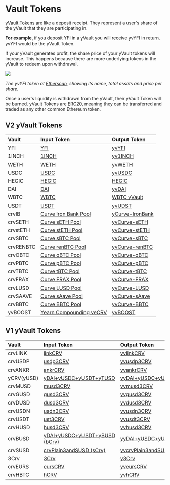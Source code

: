 # Vault Tokens

[yVault Tokens](/resources/defi-glossary#ytoken) are like a deposit receipt. They represent a user's share of the yVault that they are participating in.

**For example**, if you deposit YFI in a yVault you will receive yvYFI in return. yvYFI would be the yVault Token.

If your yVault generates profit, the share price of your yVault tokens will increase. This happens because there are more underlying tokens in the yVault to redeem upon withdrawal.

![](https://i.imgur.com/OtK6kAA.png)

_The yvYFI token at [Etherscan](https://etherscan.io/token/0xE14d13d8B3b85aF791b2AADD661cDBd5E6097Db1#readContract), showing its name, total assets and price per share._

Once a user's liquidity is withdrawn from the yVault, their yVault Token will be burned. yVault Tokens are [ERC20](https://docs.ethhub.io/built-on-ethereum/erc-token-standards/erc20/), meaning they can be transferred and traded as any other common Ethereum token.

## V2 yVault Tokens

| Vault | Input Token | Output Token | 
| :--- | :--- | :--- | 
| YFI | [YFI](https://etherscan.io/token/0x0bc529c00c6401aef6d220be8c6ea1667f6ad93e) | [yvYFI](https://etherscan.io/token/0xE14d13d8B3b85aF791b2AADD661cDBd5E6097Db1) |
| 1INCH | [1INCH](https://etherscan.io/token/0x111111111117dc0aa78b770fa6a738034120c302) | [yv1INCH](https://etherscan.io/token/0xB8C3B7A2A618C552C23B1E4701109a9E756Bab67) |
| WETH | [WETH](https://etherscan.io/token/0xc02aaa39b223fe8d0a0e5c4f27ead9083c756cc2) | [yvWETH](https://etherscan.io/token/0xa258C4606Ca8206D8aA700cE2143D7db854D168c) |
| USDC | [USDC](https://etherscan.io/token/0xa0b86991c6218b36c1d19d4a2e9eb0ce3606eb48) | [yvUSDC](https://etherscan.io/token/0x5f18c75abdae578b483e5f43f12a39cf75b973a9) |
| HEGIC | [HEGIC](https://etherscan.io/token/0x584bC13c7D411c00c01A62e8019472dE68768430) | [HEGIC](https://etherscan.io/token/0x584bC13c7D411c00c01A62e8019472dE68768430) |
| DAI | [DAI](https://etherscan.io/token/0x6b175474e89094c44da98b954eedeac495271d0f) | [yvDAI](https://etherscan.io/token/0xdA816459F1AB5631232FE5e97a05BBBb94970c95) |
| WBTC | [WBTC](https://etherscan.io/token/0x2260fac5e5542a773aa44fbcfedf7c193bc2c599) | [WBTC yVault](https://etherscan.io/token/0xcb550a6d4c8e3517a939bc79d0c7093eb7cf56b5) |
| USDT | [USDT](https://etherscan.io/token/0xdac17f958d2ee523a2206206994597c13d831ec7) | [yvUDST](https://etherscan.io/token/0x7Da96a3891Add058AdA2E826306D812C638D87a7) |
| crvIB | [Curve Iron Bank Pool](https://etherscan.io/token/0x5282a4ef67d9c33135340fb3289cc1711c13638c) | [yCurve-IronBank](https://etherscan.io/token/0x27b7b1ad7288079A66d12350c828D3C00A6F07d7) |
| crvSETH | [Curve sETH Pool](https://etherscan.io/token/0xa3d87fffce63b53e0d54faa1cc983b7eb0b74a9c) | [yvCurve-sETH](https://etherscan.io/token/0x986b4AFF588a109c09B50A03f42E4110E29D353F) |
| crvstETH | [Curve stETH Pool](https://etherscan.io/token/0x06325440d014e39736583c165c2963ba99faf14e) | [yvCurve-stETH](https://etherscan.io/token/0xdcd90c7f6324cfa40d7169ef80b12031770b4325) |
| crvSBTC | [Curve sBTC Pool](https://etherscan.io/token/0x075b1bb99792c9e1041ba13afef80c91a1e70fb3) | [yvCurve-sBTC](https://etherscan.io/token/0x8414Db07a7F743dEbaFb402070AB01a4E0d2E45e) |
| crvRENBTC | [Curve renBTC Pool](https://etherscan.io/token/0x49849c98ae39fff122806c06791fa73784fb3675) | [yvCurve-renBTC](https://etherscan.io/token/0x7047F90229a057C13BF847C0744D646CFb6c9E1A) |
| crvOBTC | [Curve oBTC Pool](https://etherscan.io/token/0x2fe94ea3d5d4a175184081439753de15aef9d614) | [yvCurve-oBTC](https://etherscan.io/token/0xe9Dc63083c464d6EDcCFf23444fF3CFc6886f6FB) |
| crvPBTC | [Curve pBTC Pool](https://etherscan.io/token/0xde5331ac4b3630f94853ff322b66407e0d6331e8) | [yvCurve-pBTC](https://etherscan.io/token/0x3c5DF3077BcF800640B5DAE8c91106575a4826E6) | 
| crvTBTC | [Curve tBTC Pool](https://etherscan.io/token/0x64eda51d3Ad40D56b9dFc5554E06F94e1Dd786Fd) | [yvCurve-tBTC](https://etherscan.io/token/0x23D3D0f1c697247d5e0a9efB37d8b0ED0C464f7f) | 
| crvFRAX | [Curve FRAX Pool](https://etherscan.io/token/0xd632f22692fac7611d2aa1c0d552930d43caed3b) | [yvCurve-FRAX](https://etherscan.io/token/0xB4AdA607B9d6b2c9Ee07A275e9616B84AC560139) | 
| crvLUSD | [Curve LUSD Pool](https://etherscan.io/token/0xed279fdd11ca84beef15af5d39bb4d4bee23f0ca) | [yvCurve-LUSD](https://etherscan.io/token/0x5fA5B62c8AF877CB37031e0a3B2f34A78e3C56A6) | 
| crvSAAVE | [Curve sAave Pool](https://etherscan.io/token/0x02d341ccb60faaf662bc0554d13778015d1b285c) | [yvCurve-sAave](https://etherscan.io/token/0xb4D1Be44BfF40ad6e506edf43156577a3f8672eC) | 
| crvBBTC | [Curve BBTC Pool](https://etherscan.io/token/0x410e3e86ef427e30b9235497143881f717d93c2a) | [yvCurve-BBTC](https://etherscan.io/token/0x8fA3A9ecd9EFb07A8CE90A6eb014CF3c0E3B32Ef) | 
| yvBOOST | [Yearn Compounding veCRV](https://etherscan.io/token/0xc5bddf9843308380375a611c18b50fb9341f502a) | [yvBOOST](https://etherscan.io/token/0x9d409a0A012CFbA9B15F6D4B36Ac57A46966Ab9a) | 

## V1 yVault Tokens

| Vault        | Input Token                                                                                              | Output Token                                                                                     |
| :----------- | :------------------------------------------------------------------------------------------------------- | :----------------------------------------------------------------------------------------------- |
| crvLINK      | [linkCRV](https://etherscan.io/token/0xcee60cfa923170e4f8204ae08b4fa6a3f5656f3a)                         | [yvlinkCRV](https://etherscan.io/token/0x96Ea6AF74Af09522fCB4c28C269C26F59a31ced6)               |
| crvUSDP      | [usdp3CRV](https://etherscan.io/token/0x7Eb40E450b9655f4B3cC4259BCC731c63ff55ae6)                        | [yvusdp3CRV](https://etherscan.io/token/0x1B5eb1173D2Bf770e50F10410C9a96F7a8eB6e75)              |
| crvANKR      | [ankrCRV](https://etherscan.io/token/0xaA17A236F2bAdc98DDc0Cf999AbB47D47Fc0A6Cf)                         | [yvankrCRV](https://etherscan.io/token/0xE625F5923303f1CE7A43ACFEFd11fd12f30DbcA4)               |
| yCRV\(yUSD\) | [yDAI+yUSDC+yUSDT+yTUSD](https://etherscan.io/token/0xdF5e0e81Dff6FAF3A7e52BA697820c5e32D806A8)          | [yyDAI+yUSDC+yUSDT+yTUSD](https://etherscan.io/token/0x5dbcf33d8c2e976c6b560249878e6f1491bca25c) |
| crvMUSD      | [musd3CRV](https://etherscan.io/token/0x1AEf73d49Dedc4b1778d0706583995958Dc862e6)                        | [yvmusd3CRV](https://etherscan.io/token/0x0FCDAeDFb8A7DfDa2e9838564c5A1665d856AFDF)              |
| crvGUSD      | [gusd3CRV](https://etherscan.io/token/0xD2967f45c4f384DEEa880F807Be904762a3DeA07)                        | [yvgusd3CRV](https://etherscan.io/token/0xcC7E70A958917cCe67B4B87a8C30E6297451aE98)              |
| crvDUSD      | [dusd3CRV](https://etherscan.io/token/0x3a664Ab939FD8482048609f652f9a0B0677337B9)                        | [yvdusd3CRV](https://etherscan.io/address/0x8e6741b456a074F0Bc45B8b82A755d4aF7E965dF#code)       |
| crvUSDN      | [usdn3CRV](https://etherscan.io/token/0x4f3E8F405CF5aFC05D68142F3783bDfE13811522)                        | [yvusdn3CRV](https://etherscan.io/token/0xFe39Ce91437C76178665D64d7a2694B0f6f17fE3)              |
| crvUSDT      | [ust3CRV](https://etherscan.io/token/0x94e131324b6054c0D789b190b2dAC504e4361b53)                         | [yvusdt3CRV](https://etherscan.io/token/0xF6C9E9AF314982A4b38366f4AbfAa00595C5A6fC)              |
| crvHUSD      | [husd3CRV](https://etherscan.io/token/0x5B5CFE992AdAC0C9D48E05854B2d91C73a003858)                        | [yvhusd3CRV](https://etherscan.io/token/0x39546945695DCb1c037C836925B355262f551f55)              |
| crvBUSD      | [yDAI+yUSDC+yUSDT+yBUSD \(bCrv\)](https://etherscan.io/token/0x3B3Ac5386837Dc563660FB6a0937DFAa5924333B) | [yyDAI+yUSDC+yUSDT+yBUSD](https://etherscan.io/token/0x2994529C0652D127b7842094103715ec5299bBed) |
| crvSUSD      | [crvPlain3andSUSD \(sCrv\)](https://etherscan.io/token/0xC25a3A3b969415c80451098fa907EC722572917F)       | [yvcrvPlain3andSUSD](https://etherscan.io/token/0x5533ed0a3b83F70c3c4a1f69Ef5546D3D4713E44)      |
| 3Crv         | [3Crv](https://etherscan.io/token/0x6c3F90f043a72FA612cbac8115EE7e52BDe6E490)                            | [y3Crv](https://etherscan.io/token/0x9cA85572E6A3EbF24dEDd195623F188735A5179f)                   |
| crvEURS      | [eursCRV](https://etherscan.io/token/0x194eBd173F6cDacE046C53eACcE9B953F28411d1)                         | [yveursCRV](https://etherscan.io/token/0x98B058b2CBacF5E99bC7012DF757ea7CFEbd35BC)               |
| crvHBTC      | [hCRV](https://etherscan.io/token/0xb19059ebb43466C323583928285a49f558E572Fd)                            | [yvhCRV](https://etherscan.io/token/0x46AFc2dfBd1ea0c0760CAD8262A5838e803A37e5)                  |
